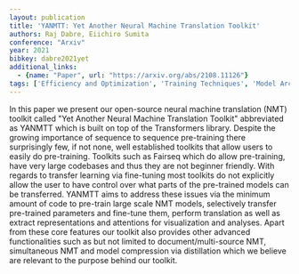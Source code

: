 ```yaml
---
layout: publication
title: 'YANMTT: Yet Another Neural Machine Translation Toolkit'
authors: Raj Dabre, Eiichiro Sumita
conference: "Arxiv"
year: 2021
bibkey: dabre2021yet
additional_links:
  - {name: "Paper", url: "https://arxiv.org/abs/2108.11126"}
tags: ['Efficiency and Optimization', 'Training Techniques', 'Model Architecture', 'Tools', 'Distillation', 'Quantization', 'Pretraining Methods', 'Fine-Tuning', 'Transformer', 'Pre-Training', 'Applications', 'Attention Mechanism']
---
```

In this paper we present our open-source neural machine translation (NMT)
toolkit called "Yet Another Neural Machine Translation Toolkit" abbreviated as
YANMTT which is built on top of the Transformers library. Despite the growing
importance of sequence to sequence pre-training there surprisingly few, if not
none, well established toolkits that allow users to easily do pre-training.
Toolkits such as Fairseq which do allow pre-training, have very large codebases
and thus they are not beginner friendly. With regards to transfer learning via
fine-tuning most toolkits do not explicitly allow the user to have control over
what parts of the pre-trained models can be transferred. YANMTT aims to address
these issues via the minimum amount of code to pre-train large scale NMT
models, selectively transfer pre-trained parameters and fine-tune them, perform
translation as well as extract representations and attentions for visualization
and analyses. Apart from these core features our toolkit also provides other
advanced functionalities such as but not limited to document/multi-source NMT,
simultaneous NMT and model compression via distillation which we believe are
relevant to the purpose behind our toolkit.
